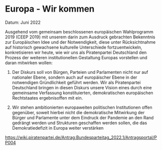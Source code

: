 # Europa - Wir kommen

Datum: Juni 2022

Ausgehend vom gemeinsam beschlossenen europäischen Wahlprogramm 2019 (CEEP 2019) mit unserem darin zum Ausdruck gebrachten Bekenntnis zur Europäischen Idee und der Notwendigkeit, diese unter Rücksichtnahme auf historisch gewachsene kulturelle Unterschiede fortzuentwickeln, konkretisieren wir heute, wie wir uns als Piratenpartei Deutschland den Prozess der weiteren institutionellen Gestaltung Europas vorstellen und daran mitwirken wollen:

1. Der Diskurs soll von Bürgen, Parteien und Parlamenten nicht nur auf nationaler Ebene, sondern auch auf europäischer Ebene in der notwendigen Gründlichkeit geführt werden. Wir als Piratenpartei Deutschland bringen in diesen Diskurs unsere Vision eines durch eine gemeinsame Verfassung konstituierten, demokratischen europäischen Rechtstaates ergebnisoffen mit ein.

2. Wir stehen ambitionierten europaweiten politischen Institutionen offen gegenüber, soweit hierbei nicht die demokratische Mitwirkung der Bürger und Parlamente unter dem Eindruck der Pandemie an den Rand gedrängt werden und Strukturen geschaffen werden sollen, die das Demokratiedefizit in Europa weiter verstärken

https://wiki.piratenpartei.de/Antrag:Bundesparteitag_2022.1/Antragsportal/PP004

